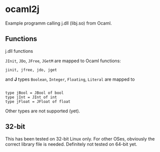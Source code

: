# ocaml2j
Example programm calling j.dll (libj.so) from Ocaml.

## Functions
j.dll functions 

`JInit`, `JDo`, `JFree`, `JGetM` are mapped to Ocaml functions:

```
jinit, jfree, jdo, jget
```

and **J** types `Boolean`, `Integer`, `Floating`, `Literal` are mapped to 
```

type jBool = JBool of bool
type jInt = JInt of int
type jFloat = JFloat of float
```
Other types are not supported (yet).

## 32-bit

This has been tested on 32-bit Linux only. For other OSes, obviously the correct library file is needed. Definitely not tested on 64-bit yet.
